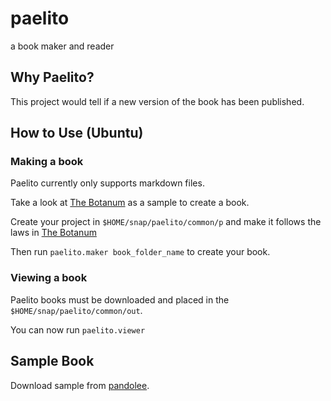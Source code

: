 # paelito

a book maker and reader

## Why Paelito?
This project would tell if a new version of the book has been published.


## How to Use (Ubuntu)

### Making a book
Paelito currently only supports markdown files.

Take a look at [The Botanum](https://github.com/bankole7782/the_botanum) as a sample to create a book.

Create your project in `$HOME/snap/paelito/common/p` and make it follows the laws in [The Botanum](https://github.com/bankole7782/the_botanum)

Then run `paelito.maker book_folder_name` to create your book.

### Viewing a book
Paelito books must be downloaded and placed in the `$HOME/snap/paelito/common/out`.

You can now run `paelito.viewer`


## Sample Book

Download sample from [pandolee](https://pandolee.com/static/the_botanum.pae1).
